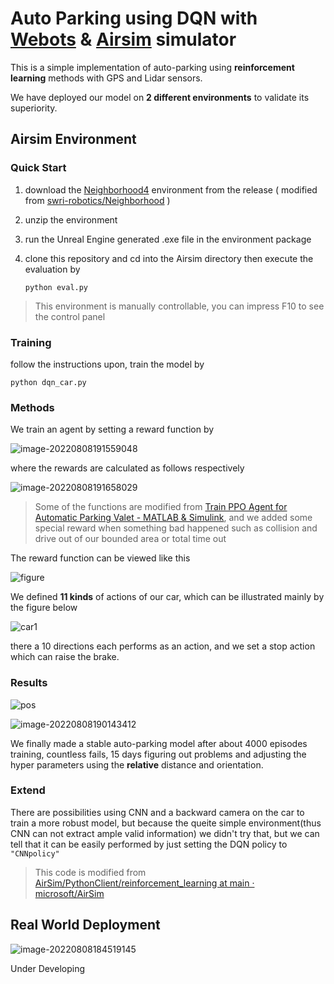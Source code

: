 # Auto Parking using DQN with [Webots](https://www.cyberbotics.com/) & [Airsim](https://microsoft.github.io/AirSim/) simulator

This is a simple implementation of auto-parking using **reinforcement learning** methods with GPS and Lidar sensors.

We have deployed our model on **2 different environments** to validate its superiority.

## Airsim Environment

### Quick Start

1. download the [Neighborhood4](https://github.com/Huang-Shijie-SDUWH/Reinforcement_Learning_Auto_Parking/releases/download/1.0/Neighborhood4.zip)  environment from the release ( modified from [swri-robotics/Neighborhood](https://github.com/swri-robotics/Neighborhood) )

2. unzip the environment

3. run the Unreal Engine generated .exe file in the environment package

4. clone this repository and cd into the Airsim directory then execute the evaluation by 

   ```shell
   python eval.py
   ```

> This environment is manually controllable, you can impress F10 to see the control panel

### Training

follow the instructions upon, train the model by

```
python dqn_car.py
```



### Methods

We train an agent by setting a reward function by

![image-20220808191559048](https://s2.loli.net/2022/08/08/lo46cOyn8LjbPUs.png)

where the rewards are calculated as follows respectively

![image-20220808191658029](https://s2.loli.net/2022/08/08/5NOvxcZRfakndIQ.png)

> Some of the functions are modified from [Train PPO Agent for Automatic Parking Valet - MATLAB & Simulink](https://www.mathworks.com/help/releases/R2020b/reinforcement-learning/ug/train-ppo-agent-for-automatic-parking-valet.html), and we added some special reward when something bad happened such as collision and drive out of our bounded area or total time out

The reward function can be viewed like this

![figure](https://s2.loli.net/2022/08/08/lGfXLVu6N3UdeFm.png)

We defined **11 kinds** of actions of our car, which can be illustrated mainly by the figure below

![car1](https://s2.loli.net/2022/08/08/f2X6hp8WJwzVRbc.png)

there a 10 directions each performs as an action, and we set a stop action which can raise the brake.

### Results

![pos](https://s2.loli.net/2022/08/08/BtMD3271esLaqCd.png)

![image-20220808190143412](https://s2.loli.net/2022/08/08/oibEIgYzO2vR6aV.png)

We finally made a stable auto-parking model after about 4000 episodes training, countless fails, 15 days figuring out problems and adjusting the hyper parameters using the **relative** distance and orientation.

### Extend

There are possibilities using CNN and a backward camera on the car to train a more robust model, but because the queite simple environment(thus CNN can not extract ample valid information) we didn't try that, but we can tell that it can be easily performed by just setting the DQN policy to `"CNNpolicy"` 

> This code is modified from [AirSim/PythonClient/reinforcement_learning at main · microsoft/AirSim](https://github.com/Microsoft/AirSim/tree/main/PythonClient/reinforcement_learning)


## Real World Deployment

![image-20220808184519145](https://s2.loli.net/2022/08/08/gdAkiKp8xYNf1zU.png)

Under Developing
